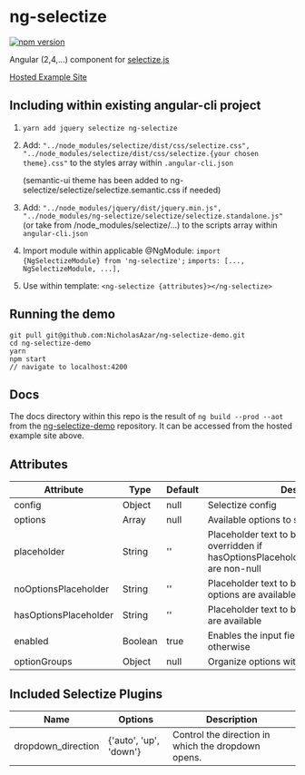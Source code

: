 # ng-selectize

[![npm version](https://badge.fury.io/js/ng-selectize.svg)](https://badge.fury.io/js/ng-selectize)

Angular (2,4,...) component for [selectize.js](https://selectize.github.io/selectize.js/)

[Hosted Example Site](https://nicholasazar.github.io/ng-selectize)

## Including within existing angular-cli project
1. `yarn add jquery selectize ng-selectize`
2. Add:
    `"../node_modules/selectize/dist/css/selectize.css",`
    `"../node_modules/selectize/dist/css/selectize.{your chosen theme}.css"`
    to the styles array within `.angular-cli.json`
    
    (semantic-ui theme has been added to ng-selectize/selectize/selectize.semantic.css if needed)
3. Add:
	`"../node_modules/jquery/dist/jquery.min.js",`
	`"../node_modules/ng-selectize/selectize/selectize.standalone.js"` (or take from /node_modules/selectize/...)
	to the scripts array within `angular-cli.json`
3. Import module within applicable @NgModule:
   `import {NgSelectizeModule} from 'ng-selectize';`
   `imports: [..., NgSelectizeModule, ...],`
4. Use within template: `<ng-selectize {attributes}></ng-selectize>`
 
## Running the demo
 ```
 git pull git@github.com:NicholasAzar/ng-selectize-demo.git
 cd ng-selectize-demo
 yarn
 npm start
 // navigate to localhost:4200
 ```

## Docs
The docs directory within this repo is the result of `ng build --prod --aot` from the [ng-selectize-demo](https://github.com/NicholasAzar/ng-selectize-demo) repository. It can be accessed from the hosted example site above.

## Attributes
| Attribute | Type | Default | Description | Implemented |
| --- | --- | --- | --- | --- |
| config | Object | null | Selectize config | Yes |
| options | Array | null | Available options to select from | Yes |
| placeholder | String | '' | Placeholder text to be displayed. Is overridden if hasOptionsPlaceholder/noOptionsPlaceholder are non-null | Yes |
| noOptionsPlaceholder | String | '' | Placeholder text to be displayed when no options are available | Yes |
| hasOptionsPlaceholder | String | '' | Placeholder text to be displayed when options are available | Yes |
| enabled | Boolean | true | Enables the input field when true, disabled otherwise | Yes |
| optionGroups | Object | null | Organize options within groups | Yes |

## Included Selectize Plugins
| Name | Options | Description |
| --- | --- | --- |
| dropdown_direction | {'auto', 'up', 'down'} | Control the direction in which the dropdown opens. |

